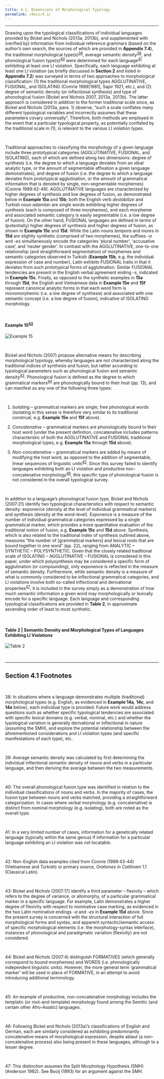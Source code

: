 ```yaml
---
title: 4.1. Dimensions of Morphological Typology
permalink: /docs/4.1/
---
```


***

Drawing upon the typological classifications of individual languages provided by Bickel and Nichols (2013a, 2013b), and supplemented with (verified by) information from individual reference grammars (based on the author’s own search, the sources of which are provided in **Appendix 7.4**), the traditional morphological type(s)<sup>[38](#fn38)</sup>, average semantic density<sup>[39](#fn39)</sup>, and phonological fusion type(s)<sup>[40](#fn40)</sup> were determined for each language<sup>[41](#fn41)</sup> exhibiting at least one LI violation. Specifically, each language exhibiting at least one LI violation (as briefly discussed in **Section 2** and listed in **Appendix 7.2**) was surveyed in terms of two approaches to morphological classification: (1) the traditional morphological types AGGLUTINATIVE, FUSIONAL, and ISOLATING (Comrie 1989[1981], Sapir 1921, etc.), and (2) degree of semantic density (or inflectional synthesis) and type of phonological fusion (Bickel and Nichols 2007, 2013a, 2013b). The latter approach is considered in addition to the former traditional scale since, as Bickel and Nichols (2013a, para. 1) observe, “such a scale conflates many different typological variables and incorrectly assumes that these parameters covary universally”. Therefore, both methods are employed in the event that a particular typological property, as potentially conflated by the traditional scale in (1), is relevant to the various LI violation types.  

<br/>

Traditional approaches to classifying the morphology of a given language include three prototypical categories (AGGLUTINATIVE, FUSIONAL, and ISOLATING), each of which are defined along two dimensions: degree of synthesis (i.e. the degree to which a language deviates from an ideal analytic type, or the amount of segmentable affixation a given language demonstrates), and degree of fusion (i.e. the degree to which a language deviates from prototypical agglutination, or the amount of grammatical information that is denoted by single, non-segmentable morphemes) (Comrie 1989:42-49). AGGLUTINATIVE languages are characterized by higher degrees of synthesis and low degrees of fusion, as demonstrated below in **Example 15a** and **15b**; both the English verb *destabilize* and Turkish noun *adamları* are single words exhibiting higher degrees of synthesis (each is composed of three morphemes), and each morpheme and associated semantic category is easily segmentable (i.e. a low degree of fusion). On the other hand, FUSIONAL languages are defined in terms of (potentially) higher degrees of synthesis and higher degrees of fusion, as shown in **Example 15c** and **15d**. While the Latin nouns *tempora* and *mores* in **15d** are slightly synthetic (comprised of two morphemes), the suffixes -*a* and -*es* simultaneously encode the categories ‘plural number’, ‘accusative case’, and ‘neuter gender’. In contrast with the AGGLUTINATIVE, one-to-one relationship (and straightforward segmentation) of morphemes and semantic categories observed in Turkish (**Example 15b**, e.g. the individual expression of case and number), Latin exhibits FUSIONAL traits in that it deviates from such prototypical forms of agglutination. Similar FUSIONAL tendencies are present in the English verbal agreement ending -*s*, indicated in **Example 15c**. Finally, as opposed to the synthetic examples in **15a** through **15d**, the English and Vietnamese data in **Example 15e** and **15f** represent canonical analytic forms in that each word form is monomorphemic (i.e. a low degree of synthesis) and associated with one semantic concept (i.e. a low degree of fusion), indicative of ISOLATING morphology.  

<br/>

#### Example 15<sup>[42](#fn42)</sup>

![Example 15](http://jared-desjardins.github.io/LI/img/example15.png "Example 15")

<br/>

Bickel and Nichols (2007) propose alternative means for describing morphological typology, whereby languages are not characterized along the traditional indices of synthesis and fusion, but rather according to typological parameters such as phonological fusion and semantic density<sup>[43](#fn43)</sup>. Phonological fusion is defined as the degree to which grammatical markers<sup>[44](#fn44)</sup> are phonologically bound to their host (pp. 13), and can manifest as any one of the following three types:  

<br/>

1. *Isolating* – grammatical markers are single, free phonological words (isolating in this sense is therefore very similar to its traditional construal, e.g. **Example 15e** and **15f** above).

2. *Concatenative* – grammatical markers are phonologically bound to their host word (under the present definition, concatenative includes patterns characteristic of both the AGGLUTINATIVE and FUSIONAL traditional morphological types, e.g. **Example 15a** through **15d** above).

3. *Non-concatenative* – grammatical markers are added by means of modifying the host word, as opposed to the addition of segmentable, linear sequences of linguistic units<sup>[45](#fn45)</sup>. Since this survey failed to identify languages exhibiting both an LI violation and productive non-concatenative morphology<sup>[46](#fn46)</sup>, this specific type of phonological fusion is not considered in the overall typological survey.

<br/>

In addition to a language’s phonological fusion type, Bickel and Nichols (2007:21) identify two typological characteristics with respect to semantic density: exponence (density at the level of individual grammatical markers) and synthesis (density at the word-level). Exponence is a measure of the number of individual grammatical categories expressed by a single grammatical marker, which provides a more quantitative evaluation of the traditional notion of fusion, e.g. **Example 15c** and **15d** above. Synthesis, which is also related to the traditional index of synthesis outlined above, measures “the number of [grammatical markers] and lexical roots that are bound together in one word” (pp. 22), ranging from ANALYTIC – SYNTHETIC – POLYSYNTHETIC. Given that the closely related traditional scale of ISOLATING – AGGLUTINATIVE – FUSIONAL is considered in this paper, under which polysynthesis may be considered a specific form of agglutination (or compounding), only exponence is reflected in the measure of semantic density. Furthermore, while semantic density is a measure of what is commonly considered to be inflectional grammatical categories, and LI violations involve both so-called inflectional and derivational properties<sup>[47](#fn47)</sup>, it is included in the survey simply as a demonstration of how much semantic information a given word may morphologically or lexically encode for a specific language. Each language and corresponding typological classifications are provided in **Table 2**, in approximate ascending order of least to most synthetic.  

<br/>

#### Table 2 | Semantic Density and Morphological Types of Languages Exhibiting LI Violations

![Table 2](http://jared-desjardins.github.io/LI/img/table2.png "Table 2")

<br/>

***

## Section 4.1 Footnotes

<br/>

<a name="fn38">38</a>: In situations where a language demonstrates multiple (traditional) morphological types (e.g. English, as evidenced in **Example 14a**, **14c**, and **14e** below), each individual type is provided. Future work would address questions such as whether specific typological tendencies are associated with specific lexical domains (e.g. verbal, nominal, etc.) and whether the typological variation is generally derivational or inflectional in nature (assuming the SMH), and explore the potential relationship between the aforementioned considerations and LI violation types (and specific manifestations of each type), etc.  

<br/>

<a name="fn39">39</a>: Average semantic density was calculated by first determining the individual inflectional semantic density of nouns and verbs in a particular language, and then deriving the average between the two measurements.  

<br/>

<a name="fn40">40</a>: The overall phonological fusion type was identified in relation to the individual classifications of nouns and verbs. In the majority of cases, the fusion type between nouns and verbs matched, providing a straightforward categorization. In cases where verbal morphology (e.g. concatenative) is distinct from nominal morphology (e.g. isolating), both are noted as the overall type.  

<br/>

<a name="fn41">41</a>: In a very limited number of cases, information for a genetically related language (typically within the same genus) if information for a particular language exhibiting an LI violation was not locatable.  

<br/>

<a name="fn42">42</a>: Non-English data examples cited from Comrie (1989:43-44) (Vietnamese and Turkish) or primary source, *Orationes in Catilinam* 1.1 (Classical Latin).  

<br/>

<a name="fn43">43</a>: Bickel and Nichols (2007:17) identify a third parameter – flexivity – which refers to the degree of variance, or allomorphy, of a particular grammatical marker in a specific language. For example, Latin demonstrates a higher degree of flexivity with respect to nominative case marking, as evidenced in the two Latin nominative endings -*a* and -*es* in **Example 15d** above. Since the present survey is concerned with the structural interaction of full morphological forms and syntax, and apparent syntactic/semantic access of specific morphological elements (i.e. the morphology-syntax interface), instances of phonological and paradigmatic variation (flexivity) are not considered.  

<br/>

<a name="fn44">44</a>: Bickel and Nichols (2007:4) distinguish FORMATIVES (which generally correspond to bound morphemes) and WORDS (i.e. phonologically independent linguistic units).  However, the more general term ‘grammatical marker’ will be used in place of FORMATIVE, in an attempt to avoid introducing additional terminology.  

<br/>

<a name="fn45">45</a>: An example of productive, non-concatenative morphology includes the templatic (or root-and-template) morphology found among the Semitic (and certain other Afro-Asiatic) languages.  

<br/>

<a name="fn46">46</a>: Following Bickel and Nichols (2013a)’s classifications of English and German, each are similarly considered as exhibiting predominantly concatenative means of morphological expression, despite ablaut (a non-concatenative process) also being present in these languages, although to a lesser degree.  

<br/>

<a name="fn47">47</a>: This distinction assumes the Split Morphology Hypothesis (SMH) (Anderson 1982). See Booij (1993) for an argument against the SMH.  
